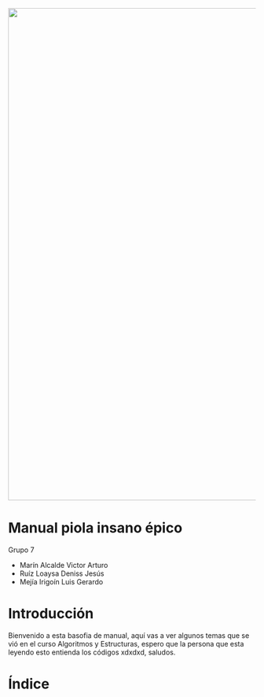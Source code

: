 <img src="https://i.imgur.com/6G6cJ4l.png" width="1000">

# Manual piola insano épico
Grupo 7
* Marín Alcalde Victor Arturo 
* Ruíz Loaysa Deniss Jesús
* Mejía Irigoín Luis Gerardo
# Introducción
Bienvenido a esta basofia de manual, aquí vas a ver algunos temas que se vió en el curso Algoritmos y Estructuras, espero que la persona que esta leyendo esto entienda los códigos xdxdxd, saludos.

# Índice
